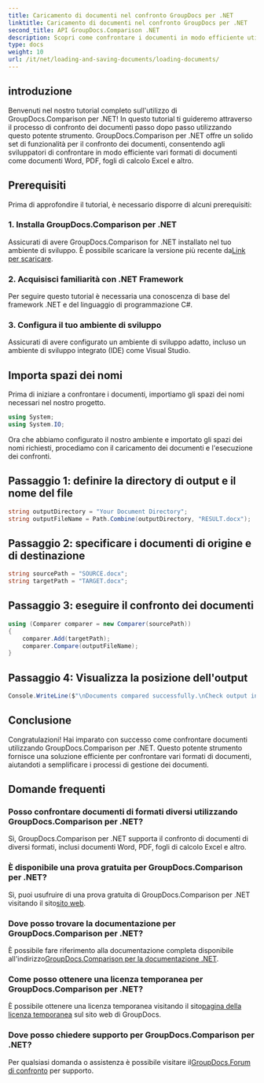 ```yaml
---
title: Caricamento di documenti nel confronto GroupDocs per .NET
linktitle: Caricamento di documenti nel confronto GroupDocs per .NET
second_title: API GroupDocs.Comparison .NET
description: Scopri come confrontare i documenti in modo efficiente utilizzando GroupDocs.Comparison per .NET. Semplifica i processi di gestione dei documenti.
type: docs
weight: 10
url: /it/net/loading-and-saving-documents/loading-documents/
---
```

## introduzione
Benvenuti nel nostro tutorial completo sull'utilizzo di GroupDocs.Comparison per .NET! In questo tutorial ti guideremo attraverso il processo di confronto dei documenti passo dopo passo utilizzando questo potente strumento. GroupDocs.Comparison per .NET offre un solido set di funzionalità per il confronto dei documenti, consentendo agli sviluppatori di confrontare in modo efficiente vari formati di documenti come documenti Word, PDF, fogli di calcolo Excel e altro.
## Prerequisiti
Prima di approfondire il tutorial, è necessario disporre di alcuni prerequisiti:
### 1. Installa GroupDocs.Comparison per .NET
 Assicurati di avere GroupDocs.Comparison for .NET installato nel tuo ambiente di sviluppo. È possibile scaricare la versione più recente da[Link per scaricare](https://releases.groupdocs.com/comparison/net/).
### 2. Acquisisci familiarità con .NET Framework
Per seguire questo tutorial è necessaria una conoscenza di base del framework .NET e del linguaggio di programmazione C#.
### 3. Configura il tuo ambiente di sviluppo
Assicurati di avere configurato un ambiente di sviluppo adatto, incluso un ambiente di sviluppo integrato (IDE) come Visual Studio.

## Importa spazi dei nomi
Prima di iniziare a confrontare i documenti, importiamo gli spazi dei nomi necessari nel nostro progetto.

```csharp
using System;
using System.IO;
```

Ora che abbiamo configurato il nostro ambiente e importato gli spazi dei nomi richiesti, procediamo con il caricamento dei documenti e l'esecuzione dei confronti.
## Passaggio 1: definire la directory di output e il nome del file
```csharp
string outputDirectory = "Your Document Directory";
string outputFileName = Path.Combine(outputDirectory, "RESULT.docx");
```
## Passaggio 2: specificare i documenti di origine e di destinazione
```csharp
string sourcePath = "SOURCE.docx";
string targetPath = "TARGET.docx";
```
## Passaggio 3: eseguire il confronto dei documenti
```csharp
using (Comparer comparer = new Comparer(sourcePath))
{
    comparer.Add(targetPath);
    comparer.Compare(outputFileName);
}
```
## Passaggio 4: Visualizza la posizione dell'output
```csharp
Console.WriteLine($"\nDocuments compared successfully.\nCheck output in {outputDirectory}.");
```

## Conclusione
Congratulazioni! Hai imparato con successo come confrontare documenti utilizzando GroupDocs.Comparison per .NET. Questo potente strumento fornisce una soluzione efficiente per confrontare vari formati di documenti, aiutandoti a semplificare i processi di gestione dei documenti.
## Domande frequenti
### Posso confrontare documenti di formati diversi utilizzando GroupDocs.Comparison per .NET?
Sì, GroupDocs.Comparison per .NET supporta il confronto di documenti di diversi formati, inclusi documenti Word, PDF, fogli di calcolo Excel e altro.
### È disponibile una prova gratuita per GroupDocs.Comparison per .NET?
 Sì, puoi usufruire di una prova gratuita di GroupDocs.Comparison per .NET visitando il sito[sito web](https://releases.groupdocs.com/).
### Dove posso trovare la documentazione per GroupDocs.Comparison per .NET?
 È possibile fare riferimento alla documentazione completa disponibile all'indirizzo[GroupDocs.Comparison per la documentazione .NET](https://reference.groupdocs.com/comparison/net/).
### Come posso ottenere una licenza temporanea per GroupDocs.Comparison per .NET?
 È possibile ottenere una licenza temporanea visitando il sito[pagina della licenza temporanea](https://purchase.groupdocs.com/temporary-license/) sul sito web di GroupDocs.
### Dove posso chiedere supporto per GroupDocs.Comparison per .NET?
 Per qualsiasi domanda o assistenza è possibile visitare il[GroupDocs.Forum di confronto](https://forum.groupdocs.com/c/comparison/12) per supporto.